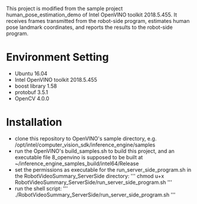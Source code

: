 This project is modified from the sample project human_pose_estimation_demo of Intel OpenVINO toolkit 2018.5.455. It receives frames transmitted from the robot-side program, estimates human pose landmark coordinates, and reports the results to the robot-side program.

# Environment Setting
- Ubuntu 16.04
- Intel OpenVINO toolkit 2018.5.455
- boost library 1.58
- protobuf 3.5.1
- OpenCV 4.0.0

# Installation
- clone this repository to OpenVINO's sample directory, e.g. /opt/intel/computer_vision_sdk/inference_engine/samples
- run the OpenVINO's build_samples.sh to build this project, and an executable file 8_openvino is supposed to be built at ~/inference_engine_samples_build/intel64/Release
- set the permissions as executable for the run_server_side_program.sh in the RobotVideoSummary_ServerSide directory:
'''
chmod u+x RobotVideoSummary_ServerSide/run_server_side_program.sh
'''
- run the shell script:
'''
./RobotVideoSummary_ServerSide/run_server_side_program.sh
'''
